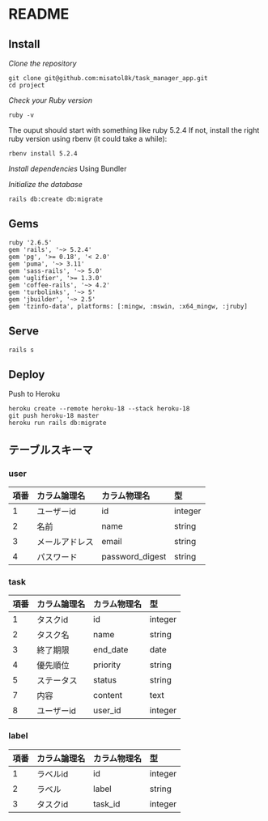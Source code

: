 # README

## Install
*Clone the repository*

```
git clone git@github.com:misatol8k/task_manager_app.git
cd project
```

*Check your Ruby version*

```
ruby -v
```

The ouput should start with something like ruby 5.2.4
If not, install the right ruby version using rbenv (it could take a while):

```
rbenv install 5.2.4
```

*Install dependencies*
Using Bundler

*Initialize the database*

```
rails db:create db:migrate
```

## Gems

```
ruby '2.6.5'
gem 'rails', '~> 5.2.4'
gem 'pg', '>= 0.18', '< 2.0'
gem 'puma', '~> 3.11'
gem 'sass-rails', '~> 5.0'
gem 'uglifier', '>= 1.3.0'
gem 'coffee-rails', '~> 4.2'
gem 'turbolinks', '~> 5'
gem 'jbuilder', '~> 2.5'
gem 'tzinfo-data', platforms: [:mingw, :mswin, :x64_mingw, :jruby]
```

## Serve

```
rails s
```

## Deploy
Push to Heroku

```
heroku create --remote heroku-18 --stack heroku-18
git push heroku-18 master
heroku run rails db:migrate
```

## テーブルスキーマ

### user

|項番|カラム論理名|カラム物理名|型|
|:----|:----|:----|:----|
|1|ユーザーid|id|integer|
|2|名前|name|string|
|3|メールアドレス|email|string|
|4|パスワード|password_digest|string|

### task

|項番|カラム論理名|カラム物理名|型|
|:----|:----|:----|:----|
|1|タスクid|id|integer|
|2|タスク名|name|string|
|3|終了期限|end_date|date|
|4|優先順位|priority|string|
|5|ステータス|status|string|
|7|内容|content|text|
|8|ユーザーid|user_id|integer|

### label

|項番|カラム論理名|カラム物理名|型|
|:----|:----|:----|:----|
|1|ラベルid|id|integer|
|2|ラベル|label|string|
|3|タスクid|task_id|integer|

